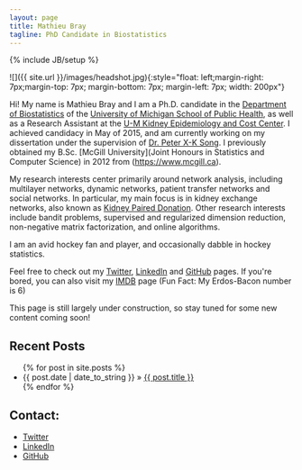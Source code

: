 ```yaml
---
layout: page
title: Mathieu Bray
tagline: PhD Candidate in Biostatistics
---
```


{% include JB/setup %}

![]({{ site.url }}/images/headshot.jpg){:style="float: left;margin-right: 7px;margin-top: 7px; margin-bottom: 7px; margin-left: 7px; width: 200px"}

Hi! My name is Mathieu Bray and I am a Ph.D. candidate in the [Department of Biostatistics](http://sph.umich.edu/biostat/) of the [University of Michigan School of Public Health](https://www.sph.umich.edu/), as well as a Research Assistant at the [U-M Kidney Epidemiology and Cost Center](http://kecc.sph.umich.edu/). I achieved candidacy in May of 2015, and am currently working on my dissertation under the supervision of [Dr. Peter X-K Song](http://sph.umich.edu/faculty-profiles/song-peter.html). I previously obtained my B.Sc. [McGill University](Joint Honours in Statistics and Computer Science) in 2012 from (https://www.mcgill.ca).

My research interests center primarily around network analysis, including multilayer networks, dynamic networks, patient transfer networks and social networks. In particular, my main focus is in kidney exchange networks, also known as [Kidney Paired Donation](http://kecc.sph.umich.edu/projects/optimization-and-simulation-kidney-paired-donation-program). Other research interests include bandit problems, supervised and regularized dimension reduction, non-negative matrix factorization, and online algorithms.

I am an avid hockey fan and player, and occasionally dabble in hockey statistics.

Feel free to check out my [Twitter](http://twitter.com/mathieubray), [LinkedIn](http://www.linkedin.com/in/mathieubray) and [GitHub](http://github.com/mathieubray) pages. If you're bored, you can also visit my [IMDB](http://www.imdb.com/name/nm5380395/) page (Fun Fact: My Erdos-Bacon number is 6)

This page is still largely under construction, so stay tuned for some new content coming soon!

## Recent Posts

<ul class="posts">
  {% for post in site.posts %}
    <li><span>{{ post.date | date_to_string }}</span> &raquo; <a href="{{ BASE_PATH }}{{ post.url }}">{{ post.title }}</a></li>
  {% endfor %}
</ul>

## Contact:
- [Twitter](http://twitter.com/mathieubray)
- [LinkedIn](http://www.linkedin.com/in/mathieubray) 
- [GitHub](http://github.com/mathieubray)


